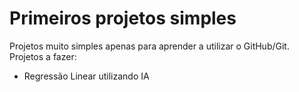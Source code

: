 # Primeiros projetos simples
Projetos muito simples apenas para aprender a utilizar o GitHub/Git.
Projetos a fazer:
- Regressão Linear utilizando IA